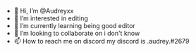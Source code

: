 - 👋 Hi, I’m @Audreyxx
- 👀 I’m interested in editing
- 🌱 I’m currently learning being good editor
- 💞️ I’m looking to collaborate on i don't know
- 📫 How to reach me on discord my discord is .audrey.#2679

<!---
Audreyxx/Audreyxx is a ✨ special ✨ repository because its `README.md` (this file) appears on your GitHub profile.
You can click the Preview link to take a look at your changes.
--->
